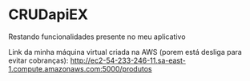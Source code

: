 # CRUDapiEX
Restando funcionalidades presente no meu aplicativo

Link da minha máquina virtual criada na AWS (porem está desliga para evitar cobranças): http://ec2-54-233-246-11.sa-east-1.compute.amazonaws.com:5000/produtos
